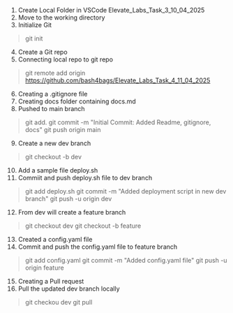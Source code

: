 1. Create Local Folder in VSCode Elevate_Labs_Task_3_10_04_2025
2. Move to the working directory
3. Initialize Git
> git init
4. Create a Git repo
5. Connecting local repo to git repo
> git remote add origin https://github.com/bash4bags/Elevate_Labs_Task_4_11_04_2025
6. Creating a .gitignore file
7. Creating docs folder containing docs.md
8. Pushed to main branch
> git add.
> git commit -m "Initial Commit: Added Readme, gitignore, docs"
> git push origin main
9. Create a new dev branch
> git checkout -b dev
10. Add a sample file deploy.sh
11. Commiit and push deploy.sh file to dev branch
> git add deploy.sh
> git commit -m "Added deployment script in new dev branch"
> git push -u origin dev
12. From dev will create a feature branch
> git checkout dev
> git checkout -b feature
13. Created a config.yaml file
14. Commit and push the config.yaml file to feature branch
> git add config.yaml
> git commit -m "Added config.yaml file"
> git push -u origin feature
15. Creating a Pull request
16. Pull the updated dev branch locally
> git checkou dev
> git pull